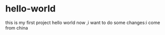 # hello-world
this is my first project hello world
now ,i want to do some changes:i come from china 
